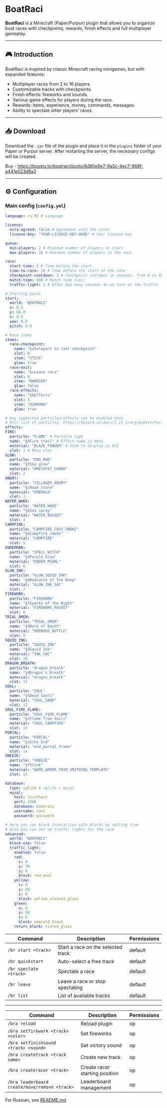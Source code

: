 # BoatRaci

**BoatRaci** is a Minecraft (Paper/Purpur) plugin that allows you to organize boat races with checkpoints, rewards, finish effects and full multiplayer gameplay.

---

## 🎮 Introduction

BoatRaci is inspired by classic Minecraft racing minigames, but with expanded features:

- Multiplayer races from 2 to 16 players.
- Customizable tracks with checkpoints.
- Finish effects: fireworks and sounds.
- Various game effects for players during the race.
- Rewards: items, experience, money, commands, messages.
- Ability to spectate other players' races.

---

## 📥 Download

Download the `.jar` file of the plugin and place it in the `plugins` folder of your Paper or Purpur server. After restarting the server, the necessary configs will be created.

Buy - https://boosty.to/boatraci/posts/8d80e6e7-9a5c-4ec7-968f-a441e023d8a3

---

## ⚙ Configuration

### Main config (`config.yml`)

```yaml
language: ru_RU # Language

license:
  eula-agreed: false # Agreement with the rules
  license-key: "YOUR-LICENSE-KEY-HERE" # Your license key

queue:
  min-players: 2 # Minimum number of players to start
  max-players: 16 # Maximum number of players in the race

race:
  start-time: 5 # Time before the start
  time-to-race: 10 # Time before the start of the race
  checkpoint-cooldown: 3 # Checkpoint cooldown in seconds, from 0 to 60
  match-time: 600 # Match time (sec)
  traffic-light: 2 # After how many seconds do we turn on the traffic light? After start-time

# Starting point
start:
  world: "BOATRACI"
  x: 0.5
  y: 64.0
  z: 0.5
  yaw: 0.0
  pitch: 0.0

# Race items
items:
  race-checkpoint:
    name: "§aTeleport to last checkpoint"
    slot: 0
    item: "STICK"
    glow: true
  race-exit:
    name: "§cLeave race"
    slot: 8
    item: "BARRIER"
    glow: false
  race-effects:
    name: "§bEffects"
    slot: 4
    item: "DIAMOND"
    glow: true

# Any supported particles/effects can be enabled here
# Full list of particles: https://helpch.at/docs/1.21.1/org/bukkit/Particle.html
effects:
FIRE:
  particle: "FLAME" # Particle type
  name: "§6Fire trail" # Effect name in menu
  material: "BLAZE_POWDER" # Item to display in GUI
  slot: 1 # Menu slot
GLOW:
  particle: "END_ROD"
  name: "§fSky glow"
  material: "AMETHYST_SHARD"
  slot: 2
ANGRY:
  particle: "VILLAGER_ANGRY"
  name: "§cRoad storm"
  material: "EMERALD"
  slot: 3
WATER_WAKE:
  particle: "WATER_WAKE"
  name: "§bSea spray"
  material: "WATER_BUCKET"
  slot: 4
CAMPFIRE:
  particle: "CAMPFIRE_COSY_SMOKE"
  name: "§6Campfire smoke"
  material: "CAMPFIRE"
  slot: 5 
ENDERMAN: 
  particle: "SPELL_WITCH" 
  name: "§dPurple Glow" 
  material: "ENDER_PEARL" 
  slot: 6 
GLOW_INK: 
  particle: "GLOW_SQUID_INK" 
  name: "§aRadiance of the Deep" 
  material: "GLOW_INK_SAC" 
  slot: 7 
FIREWORK: 
  particle: "FIREWORK" 
  name: "§fSparks of the Night" 
  material: "FIREWORK_ROCKET" 
  slot: 8 
TRIAL_OMEN: 
  particle: "TRIAL_OMEN" 
  name: "§5Mark of Death" 
  material: "OMINOUS_BOTTLE" 
  slot: 9 
SQUID_INK: 
  particle: "SQUID_INK" 
  name: "§9Squid Ink" 
  material: "INK_SAC" 
  slot: 10 
DRAGON_BREATH: 
  particle: "dragon_breath" 
  name: "§dDragon's Breath" 
  material: "dragon_breath" 
  slot: 11 
SOUL: 
  particle: "SOUL" 
  name: "§5Dead Souls" 
  material: "SOUL_SAND" 
  slot: 12 
SOUL_FIRE_FLAME: 
  particle: "SOUL_FIRE_FLAME" 
  name: "§cFlame from Souls" 
  material: "SOUL_CAMPFIRE" 
  slot: 13 
PORTAL: 
  particle: "PORTAL" 
  name: "§cEcho End" 
  material: "end_portal_frame" 
  slot: 14 
SNEEZE: 
  particle: "SNEEZE" 
  name: "§fStink" 
  material: "WARD_ARMOR_TRIM_SMITHING_TEMPLATE" 
  slot: 15

database:
  type: sqlite # sqlite / mysql
  mysql:
    host: localhost
    port: 3306
    database: boatraci
    username: root
    password: password

# Here you can block interaction with blocks by setting true
# Also you can set up traffic lights for the race
advanced:
  world: "BOATRACI"
  block-use: false
  traffic_light:
    enabled: false
    red:
      x: 0
      y: 70
      z: 0
      block: red_wool
    yellow:
      x: 0
      y: 69
      z: 0
      block: yellow_stained_glass
    green:
      x: 0
      y: 68
      z: 0
      block: emerald_block
    return_block: tinted_glass
```

| Command | Description | Permissions |
| ---------------------- | ---------------------------------------- | ------- |
| `/br start <track>` | Start a race on the selected track | default |
| `/br quickstart` | Auto-select a free track | default |
| `/br spectate <track>` | Spectate a race | default |
| `/br leave` | Leave a race or stop spectating | default |
| `/br list` | List of available tracks | default |

---

| Command | Description | Permissions |
| ---------------------------------- | --------------------------------- | ----- |
| `/bra reload` | Reload plugin | op |
| `/bra setfirework <track> <color>` | Set fireworks | op |
| `/bra setfinishsound <track> <sound>`| Set victory sound | op |
| `/bra createtrack <track name>`| Create new track | op |
| `/bra createracer <track>` | Create racer starting position | op |
| `/bra leaderboard create/move/remove <track>`| Leaderboard management | op |

For Russian, see [README.md](README.md)
